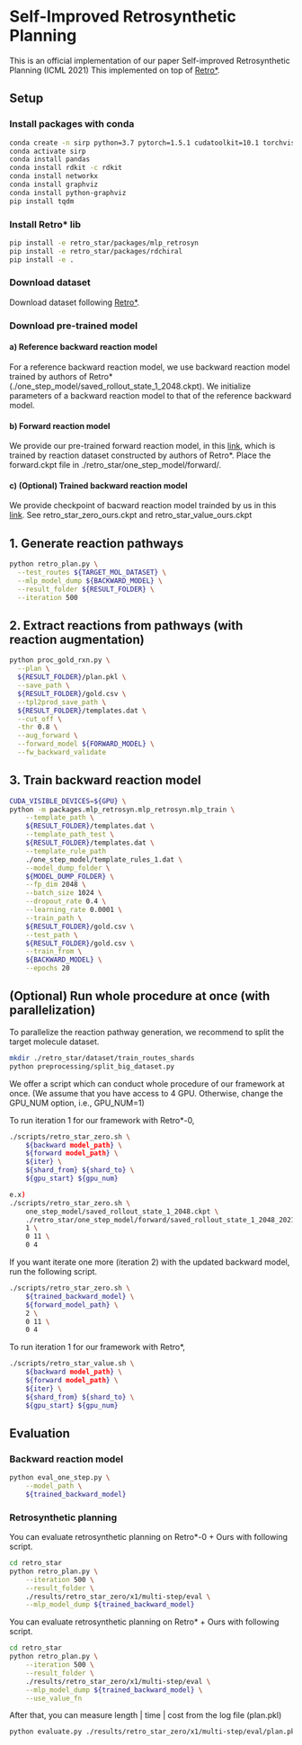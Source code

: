 # Self-Improved Retrosynthetic Planning
This is an official implementation of our paper Self-improved Retrosynthetic Planning (ICML 2021)
This implemented on top of [Retro*](https://github.com/binghong-ml/retro_star).

## Setup

### Install packages with conda

```bash
conda create -n sirp python=3.7 pytorch=1.5.1 cudatoolkit=10.1 torchvision -c pytorch
conda activate sirp
conda install pandas
conda install rdkit -c rdkit
conda install networkx
conda install graphviz
conda install python-graphviz
pip install tqdm
```

### Install Retro* lib
```bash
pip install -e retro_star/packages/mlp_retrosyn
pip install -e retro_star/packages/rdchiral
pip install -e .
```

### Download dataset
Download dataset following [Retro*](https://github.com/binghong-ml/retro_star).

### Download pre-trained model
#### a) Reference backward reaction model
For a reference backward reaction model, we use backward reaction model trained by authors of Retro* 
(./one_step_model/saved_rollout_state_1_2048.ckpt).
We initialize parameters of a backward reaction model to that of the reference backward model.

#### b) Forward reaction model
We provide our pre-trained forward reaction model, 
in this [link](https://drive.google.com/drive/u/0/folders/13DdftEV0x55OZ8ZxHNAkmcvi_4x90hPI),
which is trained by reaction dataset constructed by authors of Retro*.
Place the forward.ckpt file in ./retro_star/one_step_model/forward/.

#### c) (Optional) Trained backward reaction model
We provide checkpoint of bacward reaction model trainded by us in this [link](https://drive.google.com/drive/u/0/folders/13DdftEV0x55OZ8ZxHNAkmcvi_4x90hPI).
See retro_star_zero_ours.ckpt and retro_star_value_ours.ckpt 

## 1. Generate reaction pathways
```bash
python retro_plan.py \
  --test_routes ${TARGET_MOL_DATASET} \
  --mlp_model_dump ${BACKWARD_MODEL} \
  --result_folder ${RESULT_FOLDER} \
  --iteration 500
```

## 2. Extract reactions from pathways (with reaction augmentation)
```bash
python proc_gold_rxn.py \
  --plan \
  ${RESULT_FOLDER}/plan.pkl \
  --save_path \
  ${RESULT_FOLDER}/gold.csv \
  --tpl2prod_save_path \
  ${RESULT_FOLDER}/templates.dat \
  --cut_off \
  -thr 0.8 \
  --aug_forward \
  --forward_model ${FORWARD_MODEL} \
  --fw_backward_validate
```

## 3. Train backward reaction model
```bash
CUDA_VISIBLE_DEVICES=${GPU} \
python -m packages.mlp_retrosyn.mlp_retrosyn.mlp_train \
    --template_path \
    ${RESULT_FOLDER}/templates.dat \
    --template_path_test \
    ${RESULT_FOLDER}/templates.dat \
    --template_rule_path 
    ./one_step_model/template_rules_1.dat \
    --model_dump_folder \
    ${MODEL_DUMP_FOLDER} \
    --fp_dim 2048 \
    --batch_size 1024 \
    --dropout_rate 0.4 \
    --learning_rate 0.0001 \
    --train_path \
    ${RESULT_FOLDER}/gold.csv \
    --test_path \
    ${RESULT_FOLDER}/gold.csv \
    --train_from \
    ${BACKWARD_MODEL} \
    --epochs 20
```

## (Optional) Run whole procedure at once (with parallelization)
To parallelize the reaction pathway generation, we recommend to split the target molecule dataset.
```bash
mkdir ./retro_star/dataset/train_routes_shards
python preprocessing/split_big_dataset.py
```
We offer a script which can conduct whole procedure of our framework at once.
(We assume that you have access to 4 GPU. Otherwise, change the GPU_NUM option, i.e., GPU_NUM=1)

To run iteration 1 for our framework with Retro*-0,
```bash
./scripts/retro_star_zero.sh \
    ${backward model_path} \
    ${forward model_path} \
    ${iter} \
    ${shard_from} ${shard_to} \
    ${gpu_start} ${gpu_num}

e.x)
./scripts/retro_star_zero.sh \
    one_step_model/saved_rollout_state_1_2048.ckpt \
    ./retro_star/one_step_model/forward/saved_rollout_state_1_2048_2021-02-09_19:06:41.ckpt \
    1 \
    0 11 \
    0 4
```

If you want iterate one more (iteration 2) with the updated backward model, run the following script.
```bash
./scripts/retro_star_zero.sh \
    ${trained_backward_model} \
    ${forward_model_path} \
    2 \
    0 11 \
    0 4
```


To run iteration 1 for our framework with Retro*,
```bash
./scripts/retro_star_value.sh \
    ${backward model_path} \
    ${forward model_path} \
    ${iter} \
    ${shard_from} ${shard_to} \
    ${gpu_start} ${gpu_num}
```

## Evaluation
### Backward reaction model
```bash
python eval_one_step.py \
    --model_path \
    ${trained_backward_model}
```

### Retrosynthetic planning
You can evaluate retrosynthetic planning on Retro*-0 + Ours with following script.
```bash
cd retro_star
python retro_plan.py \
    --iteration 500 \
    --result_folder \
    ./results/retro_star_zero/x1/multi-step/eval \
    --mlp_model_dump ${trained_backward_model}
```
You can evaluate retrosynthetic planning on Retro* + Ours with following script.
```bash
cd retro_star
python retro_plan.py \
    --iteration 500 \
    --result_folder \
    ./results/retro_star_zero/x1/multi-step/eval \
    --mlp_model_dump ${trained_backward_model} \
    --use_value_fn
```
After that, you can measure length | time | cost from the log file (plan.pkl)
```bash
python evaluate.py ./results/retro_star_zero/x1/multi-step/eval/plan.pkl
```